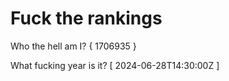 # Fuck the rankings

Who the hell am I?
{ 1706935 }

What fucking year is it?
[ 2024-06-28T14:30:00Z ]
